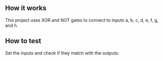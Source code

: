 <!---

This file is used to generate your project datasheet. Please fill in the information below and delete any unused
sections.

You can also include images in this folder and reference them in the markdown. Each image must be less than
512 kb in size, and the combined size of all images must be less than 1 MB.
-->

## How it works

This project uses XOR and NOT gates to connect to inputs a, b, c, d, e, f, g, and h.

## How to test

Set the inputs and check if they match with the outputs.
